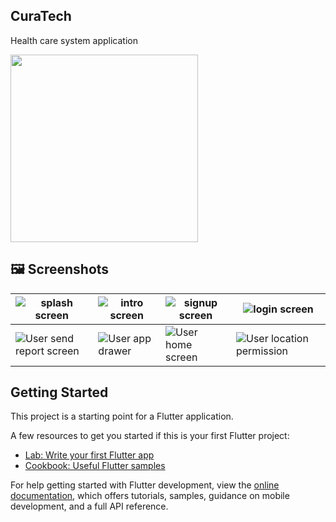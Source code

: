 
## CuraTech

Health care system application 

<img src="https://storage.googleapis.com/cms-storage-bucket/70760bf1e88b184bb1bc.png" width="300" ></img>

## 🖼 Screenshots
| ![splash screen](https://github.com/khuderhasan/cura_tech/assets/104022210/bf8e2207-07ac-4c7b-b408-ddaa26da6290) | ![intro screen](https://github.com/khuderhasan/cura_tech/assets/104022210/57b3a7b0-0f3a-4e3c-8439-31c0aa948b14) | ![signup screen](https://github.com/khuderhasan/cura_tech/assets/104022210/2b654bc1-e108-458b-bbc8-b080ea63665d) | ![login screen](https://github.com/khuderhasan/cura_tech/assets/104022210/8b6af758-23d4-45b5-b790-81acb6f3db97) | 
|---|---|---|---|
| ![User send report screen ](https://github.com/khuderhasan/cura_tech/assets/104022210/d588c71b-ee4b-4fa8-93ef-e48c6577fd47) | ![User app drawer](https://github.com/khuderhasan/cura_tech/assets/104022210/51125f0b-e82c-48ef-bfe5-486555f870f1) | ![User home screen](https://github.com/khuderhasan/cura_tech/assets/104022210/04b99fc7-cae2-4fbe-bb95-354113a7ed2f) | ![User location permission](https://github.com/khuderhasan/cura_tech/assets/104022210/751e35f7-6a8b-425c-858c-40b9427fd295) | ![profile details screen](https://github.com/khuderhasan/cura_tech/assets/104022210/62daa1bb-37a9-421a-9e83-5a9299108fab) | ![Admin reports screen](https://github.com/khuderhasan/cura_tech/assets/104022210/a1a8a188-5f5b-4863-ba7d-5580880679af) | ![Admin all patients screen](https://github.com/khuderhasan/cura_tech/assets/104022210/f7c29792-a7fa-4006-a8de-3415a2381e02) |


## Getting Started

This project is a starting point for a Flutter application.

A few resources to get you started if this is your first Flutter project:

- [Lab: Write your first Flutter app](https://docs.flutter.dev/get-started/codelab)
- [Cookbook: Useful Flutter samples](https://docs.flutter.dev/cookbook)

For help getting started with Flutter development, view the
[online documentation](https://docs.flutter.dev/), which offers tutorials,
samples, guidance on mobile development, and a full API reference.

